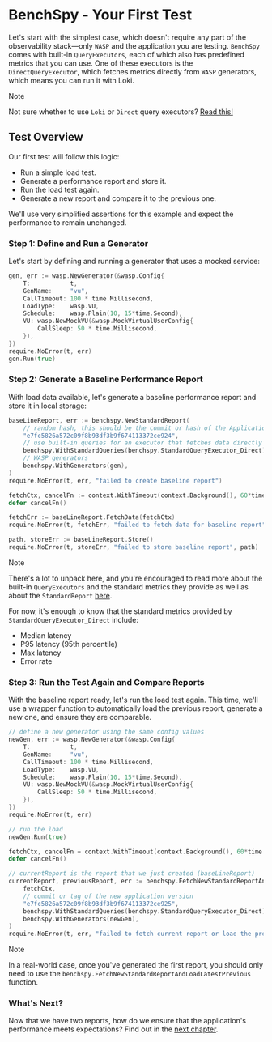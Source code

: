 # BenchSpy - Your First Test

Let's start with the simplest case, which doesn't require any part of the observability stack—only `WASP` and the application you are testing.
`BenchSpy` comes with built-in `QueryExecutors`, each of which also has predefined metrics that you can use. One of these executors is the `DirectQueryExecutor`, which fetches metrics directly from `WASP` generators,
which means you can run it with Loki.

> [!NOTE]
> Not sure whether to use `Loki` or `Direct` query executors? [Read this!](./loki_dillema.md)

## Test Overview

Our first test will follow this logic:
- Run a simple load test.
- Generate a performance report and store it.
- Run the load test again.
- Generate a new report and compare it to the previous one.

We'll use very simplified assertions for this example and expect the performance to remain unchanged.

### Step 1: Define and Run a Generator

Let's start by defining and running a generator that uses a mocked service:

```go
gen, err := wasp.NewGenerator(&wasp.Config{
    T:           t,
    GenName:     "vu",
    CallTimeout: 100 * time.Millisecond,
    LoadType:    wasp.VU,
    Schedule:    wasp.Plain(10, 15*time.Second),
    VU: wasp.NewMockVU(&wasp.MockVirtualUserConfig{
        CallSleep: 50 * time.Millisecond,
    }),
})
require.NoError(t, err)
gen.Run(true)
```

### Step 2: Generate a Baseline Performance Report

With load data available, let's generate a baseline performance report and store it in local storage:

```go
baseLineReport, err := benchspy.NewStandardReport(
    // random hash, this should be the commit or hash of the Application Under Test (AUT)
    "e7fc5826a572c09f8b93df3b9f674113372ce924",
    // use built-in queries for an executor that fetches data directly from the WASP generator
    benchspy.WithStandardQueries(benchspy.StandardQueryExecutor_Direct),
    // WASP generators
    benchspy.WithGenerators(gen),
)
require.NoError(t, err, "failed to create baseline report")

fetchCtx, cancelFn := context.WithTimeout(context.Background(), 60*time.Second)
defer cancelFn()

fetchErr := baseLineReport.FetchData(fetchCtx)
require.NoError(t, fetchErr, "failed to fetch data for baseline report")

path, storeErr := baseLineReport.Store()
require.NoError(t, storeErr, "failed to store baseline report", path)
```

> [!NOTE]
> There's a lot to unpack here, and you're encouraged to read more about the built-in `QueryExecutors` and the standard metrics they provide as well as about the `StandardReport` [here](./reports/standard_report.md).
>
> For now, it's enough to know that the standard metrics provided by `StandardQueryExecutor_Direct` include:
> - Median latency
> - P95 latency (95th percentile)
> - Max latency
> - Error rate

### Step 3: Run the Test Again and Compare Reports

With the baseline report ready, let's run the load test again. This time, we'll use a wrapper function to automatically load the previous report, generate a new one, and ensure they are comparable.

```go
// define a new generator using the same config values
newGen, err := wasp.NewGenerator(&wasp.Config{
    T:           t,
    GenName:     "vu",
    CallTimeout: 100 * time.Millisecond,
    LoadType:    wasp.VU,
    Schedule:    wasp.Plain(10, 15*time.Second),
    VU: wasp.NewMockVU(&wasp.MockVirtualUserConfig{
        CallSleep: 50 * time.Millisecond,
    }),
})
require.NoError(t, err)

// run the load
newGen.Run(true)

fetchCtx, cancelFn = context.WithTimeout(context.Background(), 60*time.Second)
defer cancelFn()

// currentReport is the report that we just created (baseLineReport)
currentReport, previousReport, err := benchspy.FetchNewStandardReportAndLoadLatestPrevious(
    fetchCtx,
    // commit or tag of the new application version
    "e7fc5826a572c09f8b93df3b9f674113372ce925",
    benchspy.WithStandardQueries(benchspy.StandardQueryExecutor_Direct),
    benchspy.WithGenerators(newGen),
)
require.NoError(t, err, "failed to fetch current report or load the previous one")
```

> [!NOTE]
> In a real-world case, once you've generated the first report, you should only need to use the `benchspy.FetchNewStandardReportAndLoadLatestPrevious` function.

### What's Next?

Now that we have two reports, how do we ensure that the application's performance meets expectations?
Find out in the [next chapter](./simplest_metrics.md).